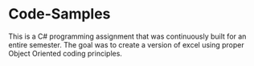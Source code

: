 # Code-Samples
This is a C# programming assignment that was continuously built for an entire semester. The goal was to create a version of excel using proper Object Oriented coding principles. 
